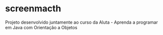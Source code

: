 # screenmacth
Projeto desenvolvido juntamente ao curso da Aluta - Aprenda a programar em Java com Orientação a Objetos

